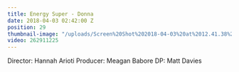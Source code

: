 ```yaml
---
title: Energy Super - Donna
date: 2018-04-03 02:42:00 Z
position: 29
thumbnail-image: "/uploads/Screen%20Shot%202018-04-03%20at%2012.41.38%20pm.png"
video: 262911225
---
```


Director: Hannah Arioti
Producer: Meagan Babore
DP: Matt Davies